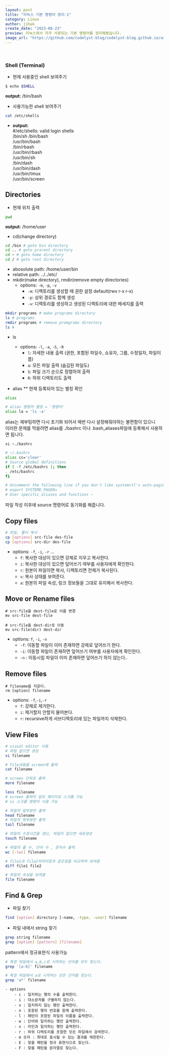 ```yaml
---
layout: post
title: "리눅스 기본 명령어 정리-1"
category: Linux
author: jihak
create_date: "2023-06-23"
preview: 리눅스에서 자주 사용되는 기본 명령어를 정리해봤습니다. 
image_url: "https://github.com/codelyst-blog/codelyst-blog.github.io/assets/55094745/6dacb037-e821-4b67-ba92-66195e52ebce"
---
```


<br> 

### Shell (Terminal)
- 현재 사용중인 shell 보여주기
```sh
$ echo $SHELL
```
**output:** /bin/bash
- 사용가능한 shell 보여주기
```sh
cat /etc/shells
```
- **output:**   
#/etc/shells: valid login shells   
/bin/sh 
/bin/bash  
/usr/bin/bash  
/bin/rbash  
/usr/bin/rbash  
/usr/bin/sh  
/bin/dash  
/usr/bin/dash  
/usr/bin/tmux  
/usr/bin/screen

## Directories
- 현재 위치 출력
```sh
pwd
```
**output:**
/home/user
- cd(change directory)
```sh
cd /bin # goto bin directory
cd .. # goto prarent directory
cd ~ # goto home directory
cd / # goto root directory
```

- abosolute path: /home/user/bin
- relative path: ../../etc/
- mkdir(make directory), rmdir(remove empty directories)
    * options: `-m`, `-p`, `-v`
        - `-m`: 디렉토리를 생성할 때 권한 설정 default(rwx r-x r-x)
        - `-p`: 상위 경로도 함께 생성
        - `-v`: 디렉토리를 생성하고 생성된 디렉토리에 대한 메세지를 출력
```sh
mkdir programs # make programs directory
ls # programs
rmdir programs # remove promgrams directory
ls # 
```
- ls    
    - options: `-l`, `-a`, `-S`, `-R`
        - `l`: 자세한 내용 출력 (권한, 포함된 파일수, 쇼유자, 그룹, 수정일자, 파일이름)
        - `a`: 모든 파일 출력 (숨김된 파일도)
        - `S`: 파일 크기 순으로 정렬하여 출력
        - `R`: 하위 디렉토리도 출력
    
- alias
** 현재 등록되어 있는 별칭 확인
```sh
alias
```
```sh
# alias 명령어 별칭 = '명령어'
alias la = 'ls -a'
```
alias는 재부팅하면 다시 초기화 되어서 매번 다시 설정해줘야하는 불편함이 있으니   
이러한 문제를 막을려면 alias를 ./bashrc 이나 .bash_aliases파일에 등록해서 사용하면 됩니다.    
```
vi ~./bashrc
```
```sh
# ~/.bashrc 
alias cc='clear' 
# Source global definitions 
if [ -f /etc/bashrc ]; then
. /etc/bashrc 
fi 

# Uncomment the following line if you don't like systemctl's auto-paging feature: 
# export SYSTEMD_PAGER= 
# User specific aliases and functions ~
```
파일 작성 이후에 source 명령어로 동기화를 해줍니다.

## Copy files
```sh
# 파일, 폴더 복사
cp [options] src-file des-file 
cp [options] src-dir des-file 

```
- options: `-f`, `-i`, `-r` ...
    - `f`: 복사한 대상이 있으면 강제로 지우고 복사한다.
    - `i`: 복사한 대상이 있으면 덮어쓰기 여부를 사용자에게 확인한다.
    - `r`: 원본이 파일이면 복사, 디렉토리면 전체가 복사된다.
    - `v`: 복사 상태를 보여준다.
    - `a`: 원본의 파일 속성, 링크 정보들을 그대로 유지해서 복사한다.

## Move or Rename files
```
# src-file을 dest-file로 이름 변경
mv src-file dest-file

# src-file을 dest-dir로 이동 
mv src-file(dir) dest-dir
```
- options: `f`, `-i`, `-n`
    - `-f`: 이동할 파일이 이미 존재하면 강제로 덮어쓰기 한다.
    - `-i`: 이동할 파일이 존재하면 덮어쓰기 여부를 사용자에게 확인한다.
    - `-n` : 이동시킬 파일이 이미 존재하면 덮어쓰기 하지 않는다..

## Remove files
```
# filename을 지운다.
rm [option] filename
```
- options: `-f`,`-i`,`-r`
    - `f`: 강제로 제거한다.
    - `i`: 제거할지 안할지 물어본다.
    - `r`: recursive하게 서브디렉토리에 있는 파일까지 삭제한다.

## View Files

```sh
# visual editor 사용
# 파일 없으면 생성
vi filename
```

```sh
# file내용을 screen에 출력
cat filename 
```

```sh
# screen 단위로 출력
more filename 
```

```sh
less filename
# screen 출력의 앞뒤 페이지로 스크롤 가능
# vi 스크롤 명령어 사용 가능
```

```sh
# 파일의 앞부분만 출력
head filename 
# 파일의 뒷부분만 출력
tail filename
```

```sh
# 파일의 수정시간을 갱신, 파일이 없으면 새로생성
touch filename
```

```sh
# 파일의 줄 수, 단어 수 , 문자수 출력
wc [-lwc] filename
```


```sh
# file1과 file2의차이점과 같은점을 비교하여 보여줌
diff file1 file2
```

```sh
# 파일의 속성을 보여줌
file filename
```

## Find & Grep
- 파일 찾기

```sh
find [option] directory [-name, -type, -user] filename
```

- 파일 내에서 string 찾기
```sh
grep string filename
grep [option] [pattern] [filename]
```
pattern에서 정규표현식 사용가능
```sh
# 특정 파일에서 a,b,c로 시작하는 단어를 모두 찾는다.
grep '[a-b]' filename 

# 특정 파일에서 a로 시작하는 모든 단어를 찾는다.
grep 'a*' filename 
```

    - options
        - c : 일치하는 행의 수를 출력한다.
        - i : 대소문자를 구별하지 않는다.
        - v : 일치하지 않는 행만 출력한다.
        - n : 포함된 행의 번호를 함께 출력한다.
        - l : 패턴이 포함된 파일의 이름을 출력한다.
        - w : 단어와 일치하는 행만 출력한다.
        - x : 라인과 일치하는 행만 출력한다.
        - r : 하위 디렉토리를 포함한 모든 파일에서 검색한다.
        - m 숫자 : 최대로 표시될 수 있는 결과를 제한한다.
        - E : 찾을 패턴을 정규 표현식으로 찾는다.
        - F : 찾을 패턴을 문자열로 찾는다.
